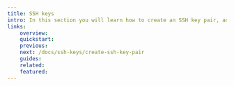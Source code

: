```yaml
---
title: SSH keys
intro: In this section you will learn how to create an SSH key pair, add SSH keys to an infrastructure environment, authorize the added keys to allow users to SSH into one or multiple servers and how to remove access from users that should no longer be able to login into servers to which they used to have access.
links:
    overview:
    quickstart:
    previous:
    next: /docs/ssh-keys/create-ssh-key-pair
    guides:
    related:
    featured:
---
```

